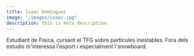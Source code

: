```yaml
---
title: Isaac Domínguez
image: "/images/isaac.jpg"
description: this is meta description
---
```


Estudiant de Física, cursant el TFG sobre partícules inestables. Fora dels estudis m'interessa l'esport i especialment l'snowboard.
